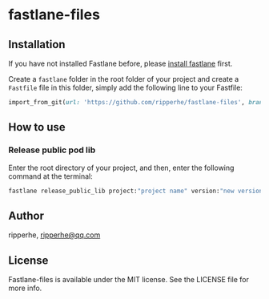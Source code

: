 # fastlane-files

## Installation

If you have not installed Fastlane before, please [install fastlane](https://docs.fastlane.tools/) first.

Create a `fastlane` folder in the root folder of your project and create a `Fastfile` file in this folder, simply add the following line to your Fastfile:

```ruby
import_from_git(url: 'https://github.com/ripperhe/fastlane-files', branch: 'master')
```

## How to use

### Release public pod lib

Enter the root directory of your project, and then, enter the following command at the terminal:

```bash
fastlane release_public_lib project:"project name" version:"new version"
```


## Author

ripperhe, ripperhe@qq.com

## License

Fastlane-files is available under the MIT license. See the LICENSE file for more info.
